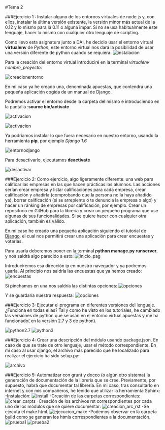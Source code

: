 #Tema 2

###Ejercicio 1 : Instalar alguno de los entornos virtuales de node.js y, con ellos, instalar la última versión existente, la versión minor más actual de la 0.12 y lo mismo para la 0.11 o alguna impar. Si no se usa habitualmente este lenguaje, hacer lo mismo con cualquier otro lenguaje de scripting.

Como llevo esta asignatura junto a DAI, he decidio usar el entorno virtual **virtualenv** de *Python*, este entorno virtual nos dará la posibilidad de usar una versión diferente de python cuando se requiera.
![instalacion](https://www.dropbox.com/s/fdzqddwkiowrfsa/img1.png?dl=1)

Para la creación del entorno virtual introduciré en la terminal *virtualenv nombre_proyecto*:

![creacionentorno](https://www.dropbox.com/s/8zoysj6awvposzp/img2.png?dl=1)

En mi caso ya he creado una, denominada apuestas, que contendrá una pequeña aplicación cogida de un manual de Django.

Podremos activar el entorno desde la carpeta del mismo e introduciendo en la pantalla :**source bin/activate** 

![activacion](https://www.dropbox.com/s/yjdd4pltjnsiged/img3.png?dl=1)

![activacion](http://i1045.photobucket.com/albums/b457/Francisco_Javier_G_M/activacion_zps9gkq305d.png)

Ya podríamos instalar lo que fuera necesario en nuestro entorno, usando la herramienta **pip**, por ejemplo *Django 1.6*

![entornodjango](https://www.dropbox.com/s/vt7a0mmjhkf7wnw/img4.png?dl=1)

Para desactivarlo, ejecutamos **deactivate**

![desactivar](https://www.dropbox.com/s/4emfd7chdqdy6e8/img5.png?dl=1)

###Ejercicio 2: Como ejercicio, algo ligeramente diferente: una web para calificar las empresas en las que hacen prácticas los alumnos. Las acciones serían crear empresa y listar calificaciones para cada empresa, crear calificación y añadirla (comprobando que la persona no la haya añadido ya), borrar calificación (si se arrepiente o te denuncia la empresa o algo) y hacer un ránking de empresas por calificación, por ejemplo. Crear un repositorio en GitHub para la librería y crear un pequeño programa que use algunas de sus funcionalidades. Si se quiere hacer con cualquier otra aplicación, también es válido.

En mi caso he creado una pequeña aplicación siguiendo el tutorial de [Django](https://docs.djangoproject.com/en/1.8/intro/tutorial01/), el cual nos permitirá crear una aplicación para crear encuestas y votarlas.

Para usarla deberemos poner en la terminal **python manage.py runserver**, y nos saldrá algo parecido a esto:
![inicio_pag](https://www.dropbox.com/s/cn57dygf4jmzmjz/img6.png?dl=1)

Introduciremos esa dirección ip en nuestro navegador y ya podremos usarla. Al principio nos saldría las encuestas que ya hemos creado:
![encuestas](https://www.dropbox.com/s/578zwjvea9uewcf/img7.png?dl=1)

Si pinchamos en una nos saldría las distintas opciones:
![opciones](https://www.dropbox.com/s/a5bq5pmyhavazyy/img8.png?dl=1)

Y se guardaría nuestra respuesta:
![opciones](https://www.dropbox.com/s/dw7juwy5ot7347s/img9.png?dl=1)

###Ejercicio 3: Ejecutar el programa en diferentes versiones del lenguaje. ¿Funciona en todas ellas?
Tal y como he visto en los tutoriales, he cambiado las versiones de python que se usan en el entorno virtual apuestas y me ha funcionado( en la versión 2.7 y 3 de python).

![python2.7](https://www.dropbox.com/s/isboeaojuu5obx2/img10.png?dl=1)
![python3](https://www.dropbox.com/s/5yl93wgmo0534nc/img11.png?dl=1)

###Ejercicio 4: Crear una descripción del módulo usando package.json. En caso de que se trate de otro lenguaje, usar el método correspondiente.
En mi caso al usar django, el archivo más parecido que he localizado para realizar el ejercicio ha sido setup.py:

![archivo](https://www.dropbox.com/s/u0wmzqwbzt5vrtj/img12.png?dl=1)

###Ejercicio 5: Automatizar con grunt y docco (o algún otro sistema) la generación de documentación de la librería que se cree. Previamente, por supuesto, habrá que documentar tal librería.
En mi caso, tras consultarlo en internet y con mis compañeros, he tenido que utilizar la herramienta Sphinx:
-Instalación:
![install](https://www.dropbox.com/s/s2nasxeoyajf89u/img13.png?dl=1)
-Creación de las carpetas correspondientes:
![crear_carpts](https://www.dropbox.com/s/zt6kmjz88r1iuv4/img14.png?dl=1)
-Creación de los archivos rst correspondientes por cada uno de los módulos que se quiere documentar:
![creacion_arc_rst](https://www.dropbox.com/s/uyjwnz47vqjum1v/img15.png?dl=1)
-Se ejecuta el make html.
![ejecucion_make](https://www.dropbox.com/s/7if4sss2a19ajxf/img16.png?dl=1)
-Podemos observar en la carpeta build como se generan los htmls correspondientes a la documentación.
![prueba1](https://www.dropbox.com/s/3bvonnq2vhw8ksg/img17.png?dl=1)
![prueba2](https://www.dropbox.com/s/tm2858drxvuze16/img18.png?dl=1)








